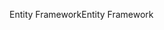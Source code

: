 <span data-ttu-id="b1645-101">Entity Framework</span><span class="sxs-lookup"><span data-stu-id="b1645-101">Entity Framework</span></span>